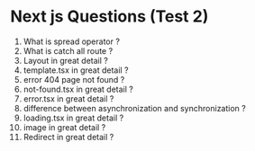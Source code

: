# Next js Questions (Test 2)

1. What is spread operator ?
2. What is catch all route ?
3. Layout in great detail ?
4. template.tsx in great detail ?
5. error 404 page not found ?
6. not-found.tsx in great detail ?
7. error.tsx in great detail ?
8. difference between asynchronization and synchronization ?
9. loading.tsx in great detail ?
10. image in great detail ?
11. Redirect in great detail ?
